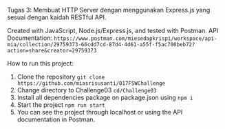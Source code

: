 Tugas 3: Membuat HTTP Server dengan menggunakan Express.js yang sesuai dengan kaidah RESTful API.

Created with JavaScript, Node.js/Express.js, and tested with Postman.
API Documentation: `https://www.postman.com/miesedapkrispi/workspace/api-mia/collection/29759373-66cdd7cd-87d4-4d61-a55f-f5ac700beb72?action=share&creator=29759373`

How to run this project:
1. Clone the repository `git clone https://github.com/miasrisusanti/017FSWChallenge`
2. Change directory to Challenge03 `cd/Challenge03`
3. Install all dependencies package on package.json using `npm i`
4. Start the project `npm run start`
5. You can see the project through localhost or using the API documentation in Postman.



